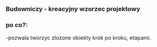 ### Budowniczy - kreacyjny wzorzec projektowy

### **po co?:**
-pozwala tworzyc zlozone obiekty krok po kroku, etapami.